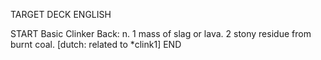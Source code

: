 TARGET DECK
ENGLISH

START
Basic
Clinker
Back: n. 1 mass of slag or lava. 2 stony residue from burnt coal. [dutch: related to *clink1]
END
